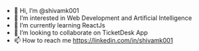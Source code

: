 - 👋 Hi, I’m @shivamk001
- 👀 I’m interested in Web Development and Artificial Intelligence
- 🌱 I’m currently learning ReactJs
- 💞️ I’m looking to collaborate on TicketDesk App
- 📫 How to reach me https://linkedin.com/in/shivamk001

<!---
shivamk001/shivamk001 is a ✨ special ✨ repository because its `README.md` (this file) appears on your GitHub profile.
You can click the Preview link to take a look at your changes.
--->
